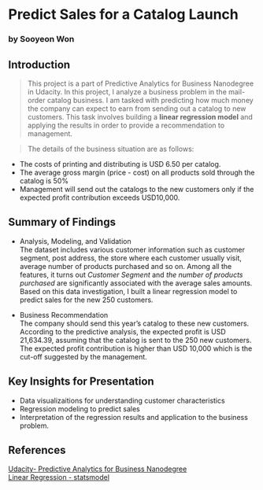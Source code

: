 # Predict Sales for a Catalog Launch
### by Sooyeon Won 

## Introduction

> This project is a part of Predictive Analytics for Business Nanodegree in Udacity. In this project, I analyze a business problem in the mail-order catalog business. I am tasked with predicting how much money the company can expect to earn from sending out a catalog to new customers. This task involves building  a **linear regression model** and applying the results in order to provide a recommendation to management.

> The details of the business situation are as follows: 
- The costs of printing and distributing is USD 6.50 per catalog.
- The average gross margin (price - cost) on all products sold through the catalog is 50%
- Management will send out the catalogs to the new customers only if the expected profit contribution exceeds USD10,000. 

## Summary of Findings
- Analysis, Modeling, and Validation <br>
The dataset includes various customer information such as customer segment, post address, the store where each customer usually visit, average number of products purchased and so on. Among all the features, it turns out _Customer Segment_ and _the number of products purchased_ are significantly associated with the average sales amounts. Based on this data investigation, I built a linear regression model to predict sales for the new 250 customers. 

- Business Recommendation <br>
The company should send this year’s catalog to these new customers. According to the predictive analysis, the expected profit is  USD 21,634.39, assuming that the catalog is sent to the 250 new customers. The expected profit contribution is higher than USD 10,000 which is the cut-off suggested by the management. 

## Key Insights for Presentation
- Data visualizaitions for understanding customer characteristics
- Regression modeling to predict sales 
- Interpretation of the regression results and application to the business problem.

## References
[Udacity- Predictive Analytics for Business Nanodegree](https://www.udacity.com/course/predictive-analytics-for-business-nanodegree--nd008)<br>
[Linear Regression - statsmodel](https://www.statsmodels.org/dev/regression.html)
